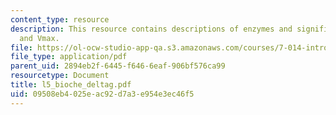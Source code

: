 ```yaml
---
content_type: resource
description: This resource contains descriptions of enzymes and significance of KM
  and Vmax.
file: https://ol-ocw-studio-app-qa.s3.amazonaws.com/courses/7-014-introductory-biology-spring-2005/09508eb4025eac92d7a3e954e3ec46f5_l5_bioche_deltag.pdf
file_type: application/pdf
parent_uid: 2894eb2f-6445-f646-6eaf-906bf576ca99
resourcetype: Document
title: l5_bioche_deltag.pdf
uid: 09508eb4-025e-ac92-d7a3-e954e3ec46f5
---
```

